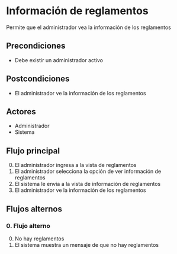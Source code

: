 # Información de reglamentos

Permite que el administrador vea la información de los reglamentos

## Precondiciones

* Debe existir un administrador activo

## Postcondiciones

* El administrador ve la información de los reglamentos

## Actores

* Administrador
* Sistema

## Flujo principal

0. El administrador ingresa a la vista de reglamentos
1. El administrador selecciona la opción de ver información de reglamentos
2. El sistema le envia a la vista de información de reglamentos
3. El administrador ve la información de los reglamentos

## Flujos alternos

### 0.  Flujo alterno

0. No hay reglamentos
1. El sistema muestra un mensaje de que no hay reglamentos

